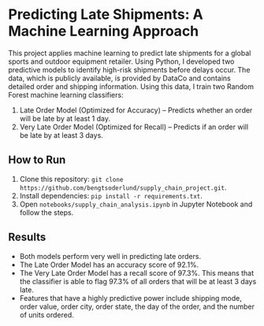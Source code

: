 # Predicting Late Shipments: A Machine Learning Approach

This project applies machine learning to predict late shipments for a global sports and outdoor equipment retailer. Using Python, I developed two predictive models to identify high-risk shipments before delays occur. The data, which is publicly available, is provided by DataCo and contains detailed order and shipping information. Using this data, I train two Random Forest machine learning classifiers:

1. Late Order Model (Optimized for Accuracy) – Predicts whether an order will be late by at least 1 day.
2. Very Late Order Model (Optimized for Recall) – Predicts if an order will be late by at least 3 days.

## How to Run
1. Clone this repository: `git clone https://github.com/bengtsoderlund/supply_chain_project.git`.
2. Install dependencies: `pip install -r requirements.txt`.
3. Open `notebooks/supply_chain_analysis.ipynb` in Jupyter Notebook and follow the steps.

## Results
- Both models perform very well in predicting late orders.
- The Late Order Model has an accuracy score of 92.1%.
- The Very Late Order Model has a recall score of 97.3%. This means that the classifier is able to flag 97.3% of all orders that will be at least 3 days late.
- Features that have a highly predictive power include shipping mode, order value, order city, order state, the day of the order, and the number of units ordered.
